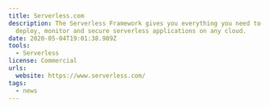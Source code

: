 ```yaml
---
title: Serverless.com
description: The Serverless Framework gives you everything you need to develop,
  deploy, monitor and secure serverless applications on any cloud.
date: 2020-05-04T19:01:38.989Z
tools:
  - Serverless
license: Commercial
urls:
  website: https://www.serverless.com/
tags:
  - news
---
```

